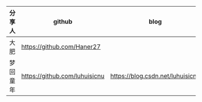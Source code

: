 |       分享人      | github |                  blog                     | 备注     |                                                                              
| ---------------- | ---- | --------------------------------------------- | -------- |
|    大肥     |https://github.com/Haner27   |      |       |
|    梦回童年     |https://github.com/luhuisicnu   |  https://blog.csdn.net/luhuisicnu    |       |
